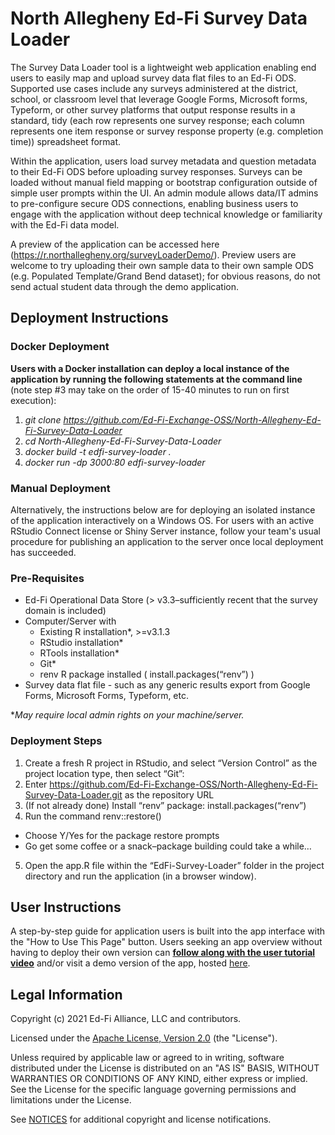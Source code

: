# North Allegheny Ed-Fi Survey Data Loader

The Survey Data Loader tool is a lightweight web application enabling end users to easily map and upload survey data flat files to an Ed-Fi ODS. Supported use cases include any surveys administered at the district, school, or classroom level that leverage Google Forms, Microsoft forms, Typeform, or other survey platforms that output response results in a standard, tidy (each row represents one survey response; each column represents one item response or survey response property (e.g. completion time)) spreadsheet format. 

Within the application, users load survey metadata and question metadata to their Ed-Fi ODS before uploading survey responses. Surveys can be loaded without manual field mapping or bootstrap configuration outside of simple user prompts within the UI. An admin module allows data/IT admins to pre-configure secure ODS connections, enabling business users to engage with the application without deep technical knowledge or familiarity with the Ed-Fi data model.

A preview of the application can be accessed here (https://r.northallegheny.org/surveyLoaderDemo/). Preview users are welcome to try uploading their own sample data to their own sample ODS (e.g. Populated Template/Grand Bend dataset); for obvious reasons, do not send actual student data through the demo application.

## Deployment Instructions

### Docker Deployment
**Users with a Docker installation can deploy a local instance of the application by running the following statements at the command line** (note step #3 may take on the order of 15-40 minutes to run on first execution): 
1. *git clone https://github.com/Ed-Fi-Exchange-OSS/North-Allegheny-Ed-Fi-Survey-Data-Loader*
2. *cd North-Allegheny-Ed-Fi-Survey-Data-Loader*
3. *docker build -t edfi-survey-loader .*
4. *docker run -dp 3000:80 edfi-survey-loader*

### Manual Deployment
Alternatively, the instructions below are for deploying an isolated instance of the application interactively on a Windows OS. For users with an active RStudio Connect license or Shiny Server instance, follow your team's usual procedure for publishing an application to the server once local deployment has succeeded.

### Pre-Requisites
- Ed-Fi Operational Data Store (> v3.3–sufficiently recent that the survey domain is included)
- Computer/Server with
    - Existing R installation*, >=v3.1.3
    - RStudio installation*
    - RTools installation*
    - Git*
    - renv R package installed ( install.packages(“renv”) )
- Survey data flat file - such as any generic results export from Google Forms, Microsoft Forms, Typeform, etc.

*_May require local admin rights on your machine/server._

### Deployment Steps
1. Create a fresh R project in RStudio, and select “Version Control” as the project location type, then select “Git”:
2. Enter https://github.com/Ed-Fi-Exchange-OSS/North-Allegheny-Ed-Fi-Survey-Data-Loader.git as the repository URL
3. (If not already done) Install “renv” package: install.packages(“renv”)
4. Run the command renv::restore()
  - Choose Y/Yes for the package restore prompts
  - Go get some coffee or a snack–package building could take a while…
5. Open the app.R file within the “EdFi-Survey-Loader” folder in the project directory and run the application (in a browser window).


## User Instructions
A step-by-step guide for application users is built into the app interface with the "How to Use This Page" button. Users seeking an app overview without having to deploy their own version can __[follow along with the user tutorial video](https://www.youtube.com/watch?v=pmdO5QVGg4o)__ and/or visit a demo version of the app, hosted [here](https://r.northallegheny.org/surveyLoaderDemo/).

## Legal Information

Copyright (c) 2021 Ed-Fi Alliance, LLC and contributors.

Licensed under the [Apache License, Version 2.0](LICENSE) (the "License").

Unless required by applicable law or agreed to in writing, software distributed
under the License is distributed on an "AS IS" BASIS, WITHOUT WARRANTIES OR
CONDITIONS OF ANY KIND, either express or implied. See the License for the
specific language governing permissions and limitations under the License.

See [NOTICES](NOTICES.md) for additional copyright and license notifications.
